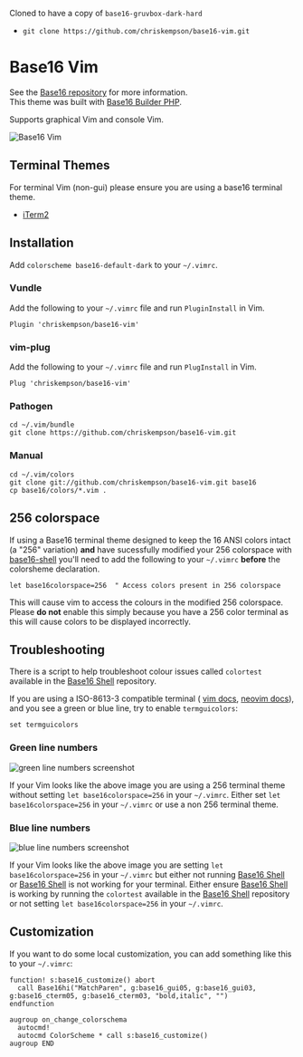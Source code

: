 Cloned to have a copy of `base16-gruvbox-dark-hard`

- `git clone https://github.com/chriskempson/base16-vim.git`


# Base16 Vim
See the [Base16 repository](https://github.com/chriskempson/base16) for more information.  
This theme was built with [Base16 Builder PHP](https://github.com/chriskempson/base16-builder-php).

Supports graphical Vim and console Vim.

![Base16 Vim](https://raw.github.com/chriskempson/base16-vim/master/base16-vim.png)

## Terminal Themes
For terminal Vim (non-gui) please ensure you are using a base16 terminal theme.

* [iTerm2](https://github.com/chriskempson/base16-iterm2)

## Installation

Add `colorscheme base16-default-dark` to your `~/.vimrc`.

### Vundle
Add the following to your `~/.vimrc` file and run `PluginInstall` in Vim.

    Plugin 'chriskempson/base16-vim'

### vim-plug
Add the following to your `~/.vimrc` file and run `PlugInstall` in Vim.

    Plug 'chriskempson/base16-vim'

### Pathogen

    cd ~/.vim/bundle
    git clone https://github.com/chriskempson/base16-vim.git

### Manual

    cd ~/.vim/colors
    git clone git://github.com/chriskempson/base16-vim.git base16
    cp base16/colors/*.vim .
    
## 256 colorspace 
If using a Base16 terminal theme designed to keep the 16 ANSI colors intact (a "256" variation) **and** have sucessfully modified your 256 colorspace with [base16-shell](https://github.com/chriskempson/base16-shell) you'll need to add the following to your `~/.vimrc` **before** the colorsheme declaration.

    let base16colorspace=256  " Access colors present in 256 colorspace

This will cause vim to access the colours in the modified 256 colorspace. Please **do not** enable this simply because you have a 256 color terminal as this will cause colors to be displayed incorrectly. 

## Troubleshooting
There is a script to help troubleshoot colour issues called `colortest` available in the [Base16 Shell](https://github.com/chriskempson/base16-shell) repository.

If you are using a ISO-8613-3 compatible terminal (
[vim docs](https://github.com/vim/vim/blob/23c1b2b018c8121ca5fcc247e37966428bf8ca66/runtime/doc/options.txt#L7876),
[neovim docs](https://neovim.io/doc/user/options.html#'termguicolors')), and
you see a green or blue line, try to enable `termguicolors`:

```vim
set termguicolors
```

### Green line numbers
![green line numbers screenshot](https://raw.github.com/chriskempson/base16-vim/master/without-base16colorspace-256-with-256-terminal-theme.png)

If your Vim looks like the above image you are using a 256 terminal theme without setting `let base16colorspace=256` in your `~/.vimrc`. Either set `let base16colorspace=256` in your `~/.vimrc` or use a non 256 terminal theme.

### Blue line numbers
![blue line numbers screenshot](https://raw.github.com/chriskempson/base16-vim/master/with-base16colorspace-256-without-base16-shell.png)

If your Vim looks like the above image you are setting `let base16colorspace=256` in your `~/.vimrc` but either not running [Base16 Shell](https://github.com/chriskempson/base16-shell) or [Base16 Shell](https://github.com/chriskempson/base16-shell) is not working for your terminal. Either ensure [Base16 Shell](https://github.com/chriskempson/base16-shell) is working by running the `colortest` available in the [Base16 Shell](https://github.com/chriskempson/base16-shell) repository or not setting `let base16colorspace=256` in your `~/.vimrc`.

## Customization
If you want to do some local customization, you can add something like this to your `~/.vimrc`:

```vim
function! s:base16_customize() abort
  call Base16hi("MatchParen", g:base16_gui05, g:base16_gui03, g:base16_cterm05, g:base16_cterm03, "bold,italic", "")
endfunction

augroup on_change_colorschema
  autocmd!
  autocmd ColorScheme * call s:base16_customize()
augroup END
```
